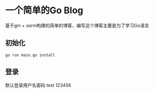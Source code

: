 # 一个简单的Go Blog

基于gin + xorm构建的简单的博客，编写这个博客主要是为了学习Go语言

## 初始化

```
go run main.go install
```

## 登录
默认登录用户名密码
test  123456